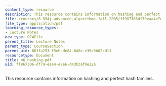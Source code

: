 ```yaml
---
content_type: resource
description: This resource contains information on hashing and perfect hash families.
file: /courses/6-854j-advanced-algorithms-fall-2005/ff967306df79eaa4e7e6d43b3af0e12a_n6_hashing.pdf
file_type: application/pdf
learning_resource_types:
- Lecture Notes
ocw_type: OCWFile
parent_title: Lecture Notes
parent_type: CourseSection
parent_uid: 801fa253-f5eb-de84-048e-e39c0b02cd11
resourcetype: Document
title: n6_hashing.pdf
uid: ff967306-df79-eaa4-e7e6-d43b3af0e12a
---
```

This resource contains information on hashing and perfect hash families.

